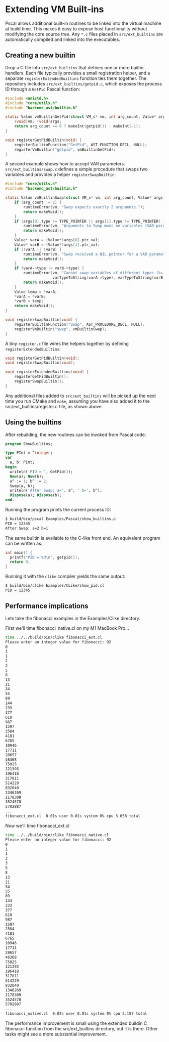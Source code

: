 # Extending VM Built-ins

Pscal allows additional built-in routines to be linked into the virtual
machine at build time.  This makes it easy to expose host functionality
without modifying the core source tree.  Any `*.c` files placed in
`src/ext_builtins` are automatically compiled and linked into the
executables.

## Creating a new builtin

Drop a C file into `src/ext_builtins` that defines one or more builtin
handlers. Each file typically provides a small registration helper, and a
separate `registerExtendedBuiltins` function ties them together. The
repository includes `src/ext_builtins/getpid.c`, which exposes the process
ID through a `GetPid` Pascal function:

```c
#include <unistd.h>
#include "core/utils.h"
#include "backend_ast/builtin.h"

static Value vmBuiltinGetPid(struct VM_s* vm, int arg_count, Value* args) {
    (void)vm; (void)args;
    return arg_count == 0 ? makeInt(getpid()) : makeInt(-1);
}

void registerGetPidBuiltin(void) {
    registerBuiltinFunction("GetPid", AST_FUNCTION_DECL, NULL);
    registerVmBuiltin("getpid", vmBuiltinGetPid);
}
```

A second example shows how to accept VAR parameters.  `src/ext_builtins/swap.c`
defines a simple procedure that swaps two variables and provides a helper
`registerSwapBuiltin`:

```c
#include "core/utils.h"
#include "backend_ast/builtin.h"

static Value vmBuiltinSwap(struct VM_s* vm, int arg_count, Value* args) {
    if (arg_count != 2) {
        runtimeError(vm, "Swap expects exactly 2 arguments.");
        return makeVoid();
    }
    if (args[0].type != TYPE_POINTER || args[1].type != TYPE_POINTER) {
        runtimeError(vm, "Arguments to Swap must be variables (VAR parameters).");
        return makeVoid();
    }
    Value* varA = (Value*)args[0].ptr_val;
    Value* varB = (Value*)args[1].ptr_val;
    if (!varA || !varB) {
        runtimeError(vm, "Swap received a NIL pointer for a VAR parameter.");
        return makeVoid();
    }
    if (varA->type != varB->type) {
        runtimeError(vm, "Cannot swap variables of different types (%s and %s).",
                     varTypeToString(varA->type), varTypeToString(varB->type));
        return makeVoid();
    }
    Value temp = *varA;
    *varA = *varB;
    *varB = temp;
    return makeVoid();
}

void registerSwapBuiltin(void) {
    registerBuiltinFunction("Swap", AST_PROCEDURE_DECL, NULL);
    registerVmBuiltin("swap", vmBuiltinSwap);
}
```

A tiny `register.c` file wires the helpers together by defining
`registerExtendedBuiltins`:

```c
void registerGetPidBuiltin(void);
void registerSwapBuiltin(void);

void registerExtendedBuiltins(void) {
    registerGetPidBuiltin();
    registerSwapBuiltin();
}
```

Any additional files added to `src/ext_builtins` will be picked up the
next time you run CMake and `make`, assuming you have also added it to the 
src/ext_builtins/register.c file, as shown above.

## Using the builtins

After rebuilding, the new routines can be invoked from Pascal code:

```pascal
program ShowBuiltins;

type PInt = ^integer;
var
  a, b: PInt;
begin
  writeln('PID = ', GetPid());
  New(a); New(b);
  a^ := 1; b^ := 2;
  Swap(a, b);
  writeln('After Swap: a=', a^, ' b=', b^);
  Dispose(a); Dispose(b);
end.
```

Running the program prints the current process ID:

```sh
$ build/bin/pscal Examples/Pascal/show_builtins.p
PID = 12345
After Swap: a=2 b=1
```

The same builtin is available to the C-like front end.  An equivalent
program can be written as:

```c
int main() {
  printf("PID = %d\n", getpid());
  return 0;
}
```

Running it with the `clike` compiler yields the same output:

```sh
$ build/bin/clike Examples/CLike/show_pid.cl
PID = 12345
```

## Performance implications
Lets take the fibonacci examples in the Examples/Clike directory.

First we'll time fibonacci_native.cl on my M1 MacBook Pro...
```sh
time ../../build/bin/clike fibonacci_ext.cl
Please enter an integer value for fibonacci: 92
0
1
1
2
3
5
8
13
21
34
55
89
144
233
377
610
987
1597
2584
4181
6765
10946
17711
28657
46368
75025
121393
196418
317811
514229
832040
1346269
2178309
3524578
5702887
...
fibonacci_ext.cl  0.01s user 0.01s system 0% cpu 3.058 total

```

Now we'll time fibonacci_ext.cl

```sh
time ../../build/bin/clike fibonacci_native.cl
Please enter an integer value for fibonacci: 92
0
1
1
2
3
5
8
13
21
34
55
89
144
233
377
610
987
1597
2584
4181
6765
10946
17711
28657
46368
75025
121393
196418
317811
514229
832040
1346269
2178309
3524578
5702887
...
fibonacci_native.cl  0.02s user 0.01s system 0% cpu 3.157 total
```

The performance improvement is small using the extended buildin C fibonacci function from 
the src/ext_builtins directory, but it is there.  Other tasks might see a more substantial
improvement.

